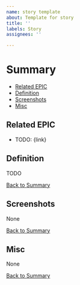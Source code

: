 ```yaml
---
name: story template
about: Template for story
title: ''
labels: Story
assignees: ''

---
```


# Summary

* [Related EPIC](#related-epic)
* [Definition](#definition)
* [Screenshots](#screenshots)
* [Misc](#misc)

## Related EPIC

* TODO: {link}

## Definition

TODO

[Back to Summary](#summary)

## Screenshots

None

[Back to Summary](#summary)

## Misc

None

[Back to Summary](#summary)
